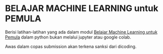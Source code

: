 # BELAJAR MACHINE LEARNING untuk PEMULA

Berisi latihan-latihan yang ada dalam modul [Belajar Machine Learning untuk Pemula](https://www.dicoding.com/academies/184) dalam python bukan melalui jupyter atau google colab.

Awas dalam copas submission akan terkena sanksi dari dicoding. 